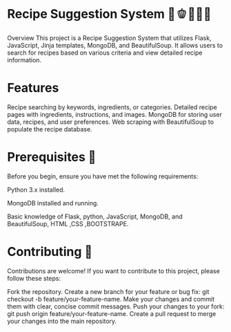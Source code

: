 
# Recipe Suggestion System 🥕🫑🥒🥜🍆
Overview
This project is a Recipe Suggestion System that utilizes Flask, JavaScript, Jinja templates, MongoDB, and BeautifulSoup. It allows users to search for recipes based on various criteria and view detailed recipe information.

# Features
Recipe searching by keywords, ingredients, or categories.
Detailed recipe pages with ingredients, instructions, and images.
MongoDB for storing user data, recipes, and user preferences.
Web scraping with BeautifulSoup to populate the recipe database.

# Prerequisites 📒
Before you begin, ensure you have met the following requirements:

Python 3.x installed.

MongoDB installed and running.

Basic knowledge of Flask, python, JavaScript, MongoDB, and BeautifulSoup, HTML ,CSS ,BOOTSTRAPE.

# Contributing 🍴
Contributions are welcome! If you want to contribute to this project, please follow these steps:

Fork the repository.
Create a new branch for your feature or bug fix: git checkout -b feature/your-feature-name.
Make your changes and commit them with clear, concise commit messages.
Push your changes to your fork: git push origin feature/your-feature-name.
Create a pull request to merge your changes into the main repository.


